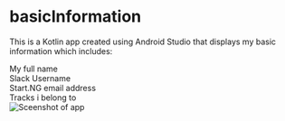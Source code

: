 # basicInformation
This is a Kotlin  app created using Android Studio that displays my basic information which includes:<br>

My full name<br> 
Slack Username <br>
Start.NG email address <br>
Tracks i belong to<br>
![Sceenshot of app](https://github.com/passcarlean/basicInformation_Kotlin/blob/master/app/src/main/res/drawable/info.PNGraw=true&sanitize=true)

